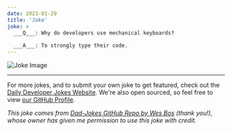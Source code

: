```yaml
---
date: 2023-01-29
title: 'Joke'
joke: >
  ___Q___: Why do developers use mechanical keyboards?
  
  ___A___: To strongly type their code.
---
```



![Joke Image](https://private.xtrp.io/projects/DailyDeveloperJokes/public_image_server/images/5e1259a186412.png)

---

For more jokes, and to submit your own joke to get featured, check out the [Daily Developer Jokes Website](https://dailydeveloperjokes.github.io/). We're also open sourced, so feel free to view [our GitHub Profile](https://github.com/dailydeveloperjokes).


_This joke comes from [Dad-Jokes GitHub Repo by Wes Bos](https://github.com/wesbos/dad-jokes) (thank you!), whose owner has given me permission to use this joke with credit._

<!--
Joke text:
**Q**: Why do developers use mechanical keyboards?

**A**: To strongly type their code.
 -->


